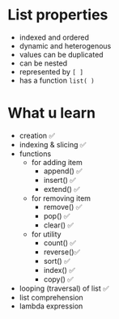# List properties
- indexed and ordered
- dynamic and heterogenous
- values can be duplicated
- can be nested
- represented by `[ ]`
- has a function `list( )`

# What u learn
- creation ✅
- indexing & slicing ✅
- functions
    - for adding item
        - append() ✅
        - insert() ✅
        - extend() ✅
    - for removing item
        - remove() ✅
        - pop()    ✅
        - clear()  ✅
    - for utility
        - count()  ✅
        - reverse()✅
        - sort()   ✅
        - index()  ✅
        - copy()   ✅
- looping (traversal) of list ✅
- list comprehension
- lambda expression